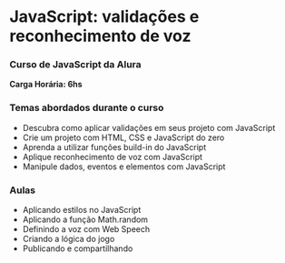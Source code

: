 # JavaScript: validações e reconhecimento de voz

### Curso de JavaScript da Alura
**Carga Horária: 6hs**

### Temas abordados durante o curso
* Descubra como aplicar validações em seus projeto com JavaScript
* Crie um projeto com HTML, CSS e JavaScript do zero
* Aprenda a utilizar funções build-in do JavaScript
* Aplique reconhecimento de voz com JavaScript
* Manipule dados, eventos e elementos com JavaScript

### Aulas
* Aplicando estilos no JavaScript
* Aplicando a função Math.random
* Definindo a voz com Web Speech
* Criando a lógica do jogo
* Publicando e compartilhando


